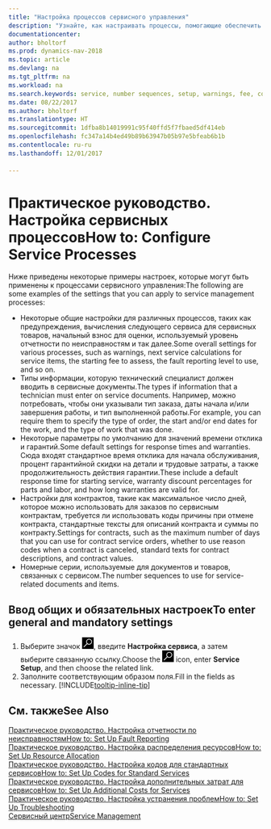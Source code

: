 ```yaml
---
title: "Настройка процессов сервисного управления"
description: "Узнайте, как настраивать процессы, помогающие обеспечить удовлетворенность клиентов вашей службой обслуживания клиентов."
documentationcenter: 
author: bholtorf
ms.prod: dynamics-nav-2018
ms.topic: article
ms.devlang: na
ms.tgt_pltfrm: na
ms.workload: na
ms.search.keywords: service, number sequences, setup, warnings, fee, contracts, warranties
ms.date: 08/22/2017
ms.author: bholtorf
ms.translationtype: HT
ms.sourcegitcommit: 1dfba8b14019991c95f40ffd5f7fbaed5df414eb
ms.openlocfilehash: fc347a14b4ed49b89b63947b05b97e5bfeab6b1b
ms.contentlocale: ru-ru
ms.lasthandoff: 12/01/2017

---
```

# <a name="how-to-configure-service-processes"></a><span data-ttu-id="f2341-103">Практическое руководство. Настройка сервисных процессов</span><span class="sxs-lookup"><span data-stu-id="f2341-103">How to: Configure Service Processes</span></span>
<span data-ttu-id="f2341-104">Ниже приведены некоторые примеры настроек, которые могут быть применены к процессами сервисного управления:</span><span class="sxs-lookup"><span data-stu-id="f2341-104">The following are some examples of the settings that you can apply to service management processes:</span></span>  
  
* <span data-ttu-id="f2341-105">Некоторые общие настройки для различных процессов, таких как предупреждения, вычисления следующего сервиса для сервисных товаров, начальный взнос для оценки, используемый уровень отчетности по неисправностям и так далее.</span><span class="sxs-lookup"><span data-stu-id="f2341-105">Some overall settings for various processes, such as warnings, next service calculations for service items, the starting fee to assess, the fault reporting level to use, and so on.</span></span>  
* <span data-ttu-id="f2341-106">Типы информации, которую технический специалист должен вводить в сервисные документы.</span><span class="sxs-lookup"><span data-stu-id="f2341-106">The types if information that a technician must enter on service documents.</span></span> <span data-ttu-id="f2341-107">Например, можно потребовать, чтобы они указывали тип заказа, даты начала и/или завершения работы, и тип выполненной работы.</span><span class="sxs-lookup"><span data-stu-id="f2341-107">For example, you can require them to specify the type of order, the start and/or end dates for the work, and the type of work that was done.</span></span>  
* <span data-ttu-id="f2341-108">Некоторые параметры по умолчанию для значений времени отклика и гарантий.</span><span class="sxs-lookup"><span data-stu-id="f2341-108">Some default settings for response times and warranties.</span></span> <span data-ttu-id="f2341-109">Сюда входят стандартное время отклика для начала обслуживания, процент гарантийной скидки на детали и трудовые затраты, а также продолжительность действия гарантии.</span><span class="sxs-lookup"><span data-stu-id="f2341-109">These include a default response time for starting service, warranty discount percentages for parts and labor, and how long warranties are valid for.</span></span>  
* <span data-ttu-id="f2341-110">Настройки для контрактов, такие как максимальное число дней, которое можно использовать для заказов по сервисным контрактам, требуется ли использовать коды причины при отмене контракта, стандартные тексты для описаний контракта и суммы по контракту.</span><span class="sxs-lookup"><span data-stu-id="f2341-110">Settings for contracts, such as the maximum number of days that you can use for contract service orders, whether to use reason codes when a contract is canceled, standard texts for contract descriptions, and contract values.</span></span>  
* <span data-ttu-id="f2341-111">Номерные серии, используемые для документов и товаров, связанных с сервисом.</span><span class="sxs-lookup"><span data-stu-id="f2341-111">The number sequences to use for service-related documents and items.</span></span>  

## <a name="to-enter-general-and-mandatory-settings"></a><span data-ttu-id="f2341-112">Ввод общих и обязательных настроек</span><span class="sxs-lookup"><span data-stu-id="f2341-112">To enter general and mandatory settings</span></span>
1. <span data-ttu-id="f2341-113">Выберите значок ![Поиск страницы или отчета](media/ui-search/search_small.png "Значок поиска страницы или отчета"), введите **Настройка сервиса**, а затем выберите связанную ссылку.</span><span class="sxs-lookup"><span data-stu-id="f2341-113">Choose the ![Search for Page or Report](media/ui-search/search_small.png "Search for Page or Report icon") icon, enter **Service Setup**, and then choose the related link.</span></span>
2. <span data-ttu-id="f2341-114">Заполните соответствующим образом поля.</span><span class="sxs-lookup"><span data-stu-id="f2341-114">Fill in the fields as necessary.</span></span> [!INCLUDE[tooltip-inline-tip](includes/tooltip-inline-tip_md.md)]  

## <a name="see-also"></a><span data-ttu-id="f2341-115">См. также</span><span class="sxs-lookup"><span data-stu-id="f2341-115">See Also</span></span>  
[<span data-ttu-id="f2341-116">Практическое руководство. Настройка отчетности по неисправностям</span><span class="sxs-lookup"><span data-stu-id="f2341-116">How to: Set Up Fault Reporting</span></span>](service-how-setup-fault-reporting.md)  
[<span data-ttu-id="f2341-117">Практическое руководство. Настройка распределения ресурсов</span><span class="sxs-lookup"><span data-stu-id="f2341-117">How to: Set Up Resource Allocation</span></span>](service-how-setup-resource-allocation.md)  
[<span data-ttu-id="f2341-118">Практическое руководство. Настройка кодов для стандартных сервисов</span><span class="sxs-lookup"><span data-stu-id="f2341-118">How to: Set Up Codes for Standard Services</span></span>](service-how-setup-service-coding.md)  
[<span data-ttu-id="f2341-119">Практическое руководство. Настройка дополнительных затрат для сервисов</span><span class="sxs-lookup"><span data-stu-id="f2341-119">How to: Set Up Additional Costs for Services</span></span>](service-how-setup-service-costs-pricing.md)  
[<span data-ttu-id="f2341-120">Практическое руководство. Настройка устранения проблем</span><span class="sxs-lookup"><span data-stu-id="f2341-120">How to: Set Up Troubleshooting</span></span>](service-how-setup-troubleshooting.md)  
[<span data-ttu-id="f2341-121">Сервисный центр</span><span class="sxs-lookup"><span data-stu-id="f2341-121">Service Management</span></span>](service-service.md)  

